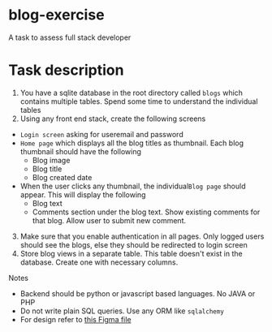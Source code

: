 # blog-exercise
A task to assess full stack developer


# Task description

1. You have a sqlite database in the root directory called `blogs` which contains multiple tables. Spend some time to understand the individual tables
2. Using any front end stack, create the following screens
  - `Login screen` asking for useremail and password
  - `Home page` which displays all the blog titles as thumbnail. Each blog thumbnail should have the following
     - Blog image
     - Blog title
     - Blog created date
  - When the user clicks any thumbnail, the individual`Blog page` should appear. This will display the following
    - Blog text
    - Comments section under the blog text. Show existing comments for that blog. Allow user to submit new comment.
3. Make sure that you enable authentication in all pages. Only logged users should see the blogs, else they should be redirected to login screen
4. Store blog views in a separate table. This table doesn't exist in the database. Create one with necessary columns. 

Notes
- Backend should be python or javascript based languages. No JAVA or PHP
- Do not write plain SQL queries. Use any ORM like `sqlalchemy`
- For design refer to [this Figma file](https://www.figma.com/design/AshwNmcthO0ejWH92xPgQc/Free-Blog-Template--%7C-Modern-%26-Creative-design-(Community)?node-id=1-2&m=dev&t=fEU7MXuNhogORBY2-1)
